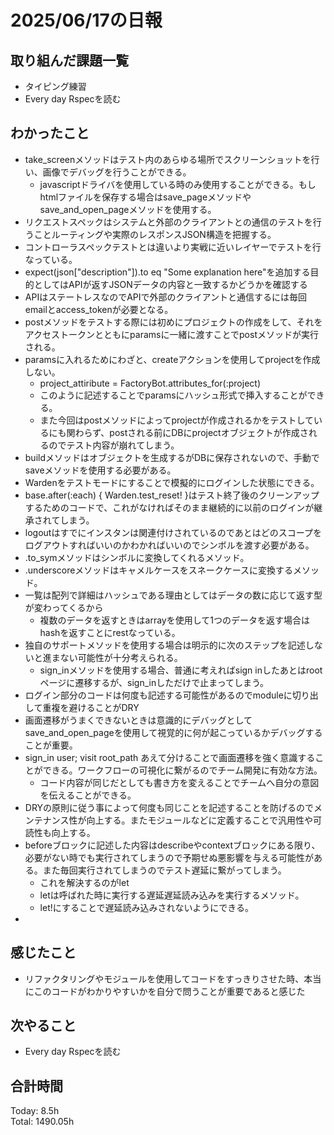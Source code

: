 # 2025/06/17の日報
## 取り組んだ課題一覧
* タイピング練習
* Every day Rspecを読む
## わかったこと 
* take_screenメソッドはテスト内のあらゆる場所でスクリーンショットを行い、画像でデバッグを行うことができる。
  * javascriptドライバを使用している時のみ使用することができる。もしhtmlファイルを保存する場合はsave_pageメソッドやsave_and_open_pageメソッドを使用する。
*  リクエストスペックはシステムと外部のクライアントとの通信のテストを行うことルーティングや実際のレスポンスJSON構造を把握する。
  * コントローラスペックテストとは違いより実戦に近いレイヤーでテストを行なっている。
*  expect(json["description"]).to eq "Some explanation here"を追加する目的としてはAPIが返すJSONデータの内容と一致するかどうかを確認する
*  APIはステートレスなのでAPIで外部のクライアントと通信するには毎回emailとaccess_tokenが必要となる。
* postメソッドをテストする際には初めにプロジェクトの作成をして、それをアクセストークンとともにparamsに一緒に渡すことでpostメソッドが実行される。
* paramsに入れるためにわざと、createアクションを使用してprojectを作成しない。
  * project_attiribute = FactoryBot.attributes_for(:project)
  * このように記述することでparamsにハッシュ形式で挿入することができる。
  * また今回はpostメソッドによってprojectが作成されるかをテストしているにも関わらず、postされる前にDBにprojectオブジェクトが作成されるのでテスト内容が崩れてしまう。
* buildメソッドはオブジェクトを生成するがDBに保存されないので、手動でsaveメソッドを使用する必要がある。
* Wardenをテストモードにすることで模擬的にログインした状態にできる。
* base.after(:each) { Warden.test_reset! }はテスト終了後のクリーンアップするためのコードで、これがなければそのまま継続的に以前のログインが継承されてしまう。
* logoutはすでにインスタンは関連付けされているのであとはどのスコープをログアウトすればいいのかわかればいいのでシンボルを渡す必要がある。
* .to_symメソッドはシンボルに変換してくれるメソッド。
* .underscoreメソッドはキャメルケースをスネークケースに変換するメソッド。
* 一覧は配列で詳細はハッシュである理由としてはデータの数に応じて返す型が変わってくるから
  * 複数のデータを返すときはarrayを使用して1つのデータを返す場合はhashを返すことにrestなっている。
* 独自のサポートメソッドを使用する場合は明示的に次のステップを記述しないと進まない可能性が十分考えられる。
  * sign_inメソッドを使用する場合、普通に考えればsign inしたあとはrootページに遷移するが、sign_inしただけで止まってしまう。
* ログイン部分のコードは何度も記述する可能性があるのでmoduleに切り出して重複を避けることがDRY
* 画面遷移がうまくできないときは意識的にデバッグとしてsave_and_open_pageを使用して視覚的に何が起こっているかデバッグすることが重要。
* sign_in user; visit root_path あえて分けることで画面遷移を強く意識することができる。ワークフローの可視化に繋がるのでチーム開発に有効な方法。
  * コード内容が同じだとしても書き方を変えることでチームへ自分の意図を伝えることができる。
* DRYの原則に従う事によって何度も同じことを記述することを防げるのでメンテナンス性が向上する。またモジュールなどに定義することで汎用性や可読性も向上する。
* beforeブロックに記述した内容はdescribeやcontextブロックにある限り、必要がない時でも実行されてしまうので予期せぬ悪影響を与える可能性がある。また毎回実行されてしまうのでテスト遅延に繋がってしまう。
  * これを解決するのがlet
  * letは呼ばれた時に実行する遅延遅延読み込みを実行するメソッド。
  * let!にすることで遅延読み込みされないようにできる。
*  
           
## 感じたこと
* リファクタリングやモジュールを使用してコードをすっきりさせた時、本当にこのコードがわかりやすいかを自分で問うことが重要であると感じた
## 次やること
* Every day Rspecを読む
##  合計時間 
Today: 8.5h<br>
Total: 1490.05h
